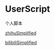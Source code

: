 # UserScript
个人脚本

[zhihuSimplified](https://gitee.com/huan_fei/UserScript/raw/main/zhihuSimplified/zhihuSimplified.user.js)

[bilibiliSimplified](https://gitee.com/huan_fei/UserScript/raw/main/bilibiliSimplified/bilibiliSimplified.user.js)
